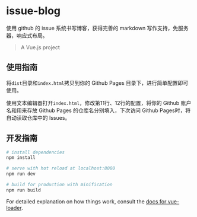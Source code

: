 # issue-blog

使用 github 的 issue 系统书写博客，获得完善的 markdown 写作支持，免服务器，响应式布局。

> A Vue.js project

## 使用指南

将`dist`目录和`index.html`拷贝到你的 Github Pages 目录下，进行简单配置即可使用。

使用文本编辑器打开`index.html`，修改第11行、12行的配置，将你的 Github 账户名和用来存放 Github Pages 的仓库名分别填入，下次访问 Github Pages时，将自动读取仓库中的 Issues。

## 开发指南

``` bash
# install dependencies
npm install

# serve with hot reload at localhost:8080
npm run dev

# build for production with minification
npm run build
```

For detailed explanation on how things work, consult the [docs for vue-loader](http://vuejs.github.io/vue-loader).
